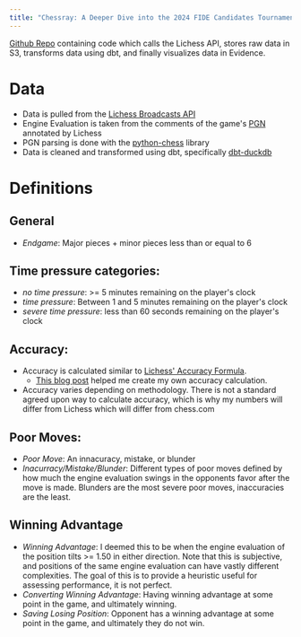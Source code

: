 ```yaml
---
title: "Chessray: A Deeper Dive into the 2024 FIDE Candidates Tournament"
---
```


[Github Repo](https://github.com/adgramigna/chess-data) containing code which calls the Lichess API, stores raw data in S3, transforms data using dbt, and finally visualizes data in Evidence.

# Data

- Data is pulled from the [Lichess Broadcasts API](https://lichess.org/api#tag/Broadcasts)
- Engine Evaluation is taken from the comments of the game's [PGN](https://en.wikipedia.org/wiki/Portable_Game_Notation) annotated by Lichess
- PGN parsing is done with the [python-chess](https://github.com/niklasf/python-chess) library
- Data is cleaned and transformed using dbt, specifically [dbt-duckdb](https://github.com/duckdb/dbt-duckdb)

# Definitions

## General
  - *Endgame*: Major pieces + minor pieces less than or equal to 6

## Time pressure categories:
  - *no time pressure*: >= 5 minutes remaining on the player's clock
  - *time pressure*: Between 1 and 5 minutes remaining on the player's clock
  - *severe time pressure*: less than 60 seconds remaining on the player's clock

## Accuracy:
  - Accuracy is calculated similar to [Lichess' Accuracy Formula](https://lichess.org/page/accuracy). 
    - [This blog post](https://lichess.org/@/JoaoTx/blog/exploring-the-python-chess-module/P0nb4FEs) helped me create my own accuracy calculation.
  - Accuracy varies depending on methodology. There is not a standard agreed upon way to calculate accuracy, which is why my numbers will differ from Lichess which will differ from chess.com

## Poor Moves:
  - *Poor Move*: An innacuracy, mistake, or blunder
  - *Inacurracy/Mistake/Blunder*: Different types of poor moves defined by how much the engine evaluation swings in the opponents favor after the move is made. Blunders are the most severe poor moves, inaccuracies are the least.

## Winning Advantage
  - *Winning Advantage*: I deemed this to be when the engine evaluation of the position tilts >= 1.50 in either direction. Note that this is subjective, and positions of the same engine evaluation can have vastly different complexities. The goal of this is to provide a heuristic useful for assessing performance, it is not perfect.
  - *Converting Winning Advantage*: Having winning advantage at some point in the game, and ultimately winning.
  - *Saving Losing Position*: Opponent has a winning advantage at some point in the game, and ultimately they do not win.